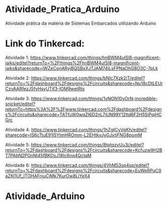 # Atividade_Pratica_Arduino

Atividade prática da matéria de Sistemas Embarcados utilizando Arduino

# Link do Tinkercad:

Atividade 1: https://www.tinkercad.com/things/hnBWM4uISl8-magnificent-jaiks/editel?returnTo=%2Fthings%2FhnBWM4uISl8-magnificent-jaiks&sharecode=jWZeConARyjBQSBxXJTJAM74iLsFPNaOhG8O3C-7pLk

Atividade 2: https://www.tinkercad.com/things/bNIc7Xzk2iT/editel?returnTo=%2Fdashboard%2Fdesigns%2Fcircuits&sharecode=Nu18cDtLEUrCzvAARfezJ5fyHsyUTif3-IOM9wetRts

Atividade 3: https://www.tinkercad.com/things/1yNON10yOrN-incredible-snicket/editel?returnTo=https%3A%2F%2Fwww.tinkercad.com%2Fdashboard%2Fdesigns%2Fcircuits&sharecode=TATfuW0wqZI6D2nL7iUN99Y12tld6F2H5SiPqiHCGrc

Atividade 4: https://www.tinkercad.com/things/1hZgtCyVqKh/editel?sharecode=IS6cTtuE91I5YtmHROmm-L2EHtkvJyGJxtjFNG8pomM

Atividade 5: https://www.tinkercad.com/things/8tptqzvUu3i/editel?returnTo=%2Fdashboard%2Fdesigns%2Fcircuits&sharecode=Kcfuzw9H2BT7PAbN2PGnNl45fBKOsJ18Ic6nq4QctaM

Atividade 6: https://www.tinkercad.com/things/4VhM53sp4sp/editel?returnTo=%2Fdashboard%2Fdesigns%2Fcircuits&sharecode=EuWeRPqC9aZKI1Uf_ITOHAFniuCjMk7KurOw8LiYeX4


# Atividade_Arduino
